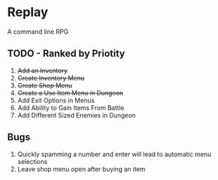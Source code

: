 # Replay

A command line RPG

## TODO - Ranked by Priotity

1. <del>Add an Inventory</del>
2. <del>Create Inventory Menu</del>
3. <del>Create Shop Menu</del>
4. <del>Create a Use Item Menu in Dungeon</del>
5. Add Exit Options in Menus
6. Add Ability to Gain Items From Battle
7. Add Different Sized Enemies in Dungeon

## Bugs
1. Quickly spamming a number and enter will lead to automatic menu selections
2. Leave shop menu open after buying an item

